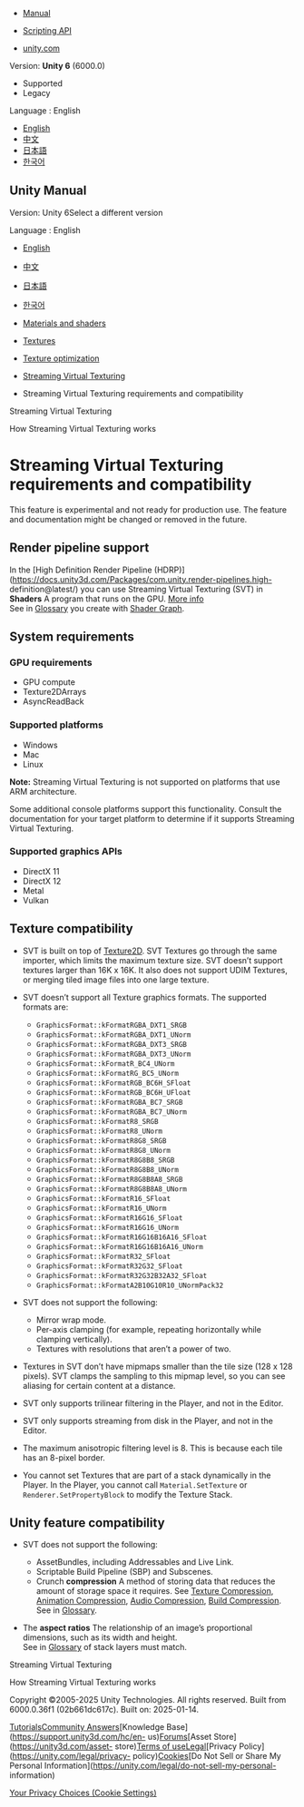[](https://docs.unity3d.com)

  * [Manual](../Manual/index.html)
  * [Scripting API](../ScriptReference/index.html)

  * [unity.com](https://unity.com/)

Version: **Unity 6** (6000.0)

  * Supported
  * Legacy

Language : English

  * [English](/Manual/svt-requirements-compatibility.html)
  * [中文](/cn/current/Manual/svt-requirements-compatibility.html)
  * [日本語](/ja/current/Manual/svt-requirements-compatibility.html)
  * [한국어](/kr/current/Manual/svt-requirements-compatibility.html)

[](https://docs.unity3d.com)

## Unity Manual

Version: Unity 6Select a different version

Language : English

  * [English](/Manual/svt-requirements-compatibility.html)
  * [中文](/cn/current/Manual/svt-requirements-compatibility.html)
  * [日本語](/ja/current/Manual/svt-requirements-compatibility.html)
  * [한국어](/kr/current/Manual/svt-requirements-compatibility.html)

  * [Materials and shaders](materials-and-shaders.html)
  * [Textures](Textures-landing.html)
  * [Texture optimization](TextureLoading.html)
  * [Streaming Virtual Texturing](svt-streaming-virtual-texturing.html)
  * Streaming Virtual Texturing requirements and compatibility

[](svt-streaming-virtual-texturing.html)

Streaming Virtual Texturing

[](svt-how-it-works.html)

How Streaming Virtual Texturing works

# Streaming Virtual Texturing requirements and compatibility

This feature is experimental and not ready for production use. The feature and
documentation might be changed or removed in the future.

## Render pipeline support

In the [High Definition Render Pipeline
(HDRP)](https://docs.unity3d.com/Packages/com.unity.render-pipelines.high-
definition@latest/) you can use Streaming Virtual Texturing (SVT) in
**Shaders** A program that runs on the GPU. [More info](Shaders.html)  
See in [Glossary](Glossary.html#Shader) you create with [Shader
Graph](https://docs.unity3d.com/Packages/com.unity.shadergraph@latest).

## System requirements

### GPU requirements

  * GPU compute
  * Texture2DArrays
  * AsyncReadBack

### Supported platforms

  * Windows
  * Mac
  * Linux

**Note:** Streaming Virtual Texturing is not supported on platforms that use
ARM architecture.

Some additional console platforms support this functionality. Consult the
documentation for your target platform to determine if it supports Streaming
Virtual Texturing.

### Supported graphics APIs

  * DirectX 11
  * DirectX 12
  * Metal
  * Vulkan

## Texture compatibility

  * SVT is built on top of [Texture2D](../ScriptReference/Texture2D.html). SVT Textures go through the same importer, which limits the maximum texture size. SVT doesn’t support textures larger than 16K x 16K. It also does not support UDIM Textures, or merging tiled image files into one large texture.

  * SVT doesn’t support all Texture graphics formats. The supported formats are:

    * `GraphicsFormat::kFormatRGBA_DXT1_SRGB`
    * `GraphicsFormat::kFormatRGBA_DXT1_UNorm`
    * `GraphicsFormat::kFormatRGBA_DXT3_SRGB`
    * `GraphicsFormat::kFormatRGBA_DXT3_UNorm`
    * `GraphicsFormat::kFormatR_BC4_UNorm`
    * `GraphicsFormat::kFormatRG_BC5_UNorm`
    * `GraphicsFormat::kFormatRGB_BC6H_SFloat`
    * `GraphicsFormat::kFormatRGB_BC6H_UFloat`
    * `GraphicsFormat::kFormatRGBA_BC7_SRGB`
    * `GraphicsFormat::kFormatRGBA_BC7_UNorm`
    * `GraphicsFormat::kFormatR8_SRGB`
    * `GraphicsFormat::kFormatR8_UNorm`
    * `GraphicsFormat::kFormatR8G8_SRGB`
    * `GraphicsFormat::kFormatR8G8_UNorm`
    * `GraphicsFormat::kFormatR8G8B8_SRGB`
    * `GraphicsFormat::kFormatR8G8B8_UNorm`
    * `GraphicsFormat::kFormatR8G8B8A8_SRGB`
    * `GraphicsFormat::kFormatR8G8B8A8_UNorm`
    * `GraphicsFormat::kFormatR16_SFloat`
    * `GraphicsFormat::kFormatR16_UNorm`
    * `GraphicsFormat::kFormatR16G16_SFloat`
    * `GraphicsFormat::kFormatR16G16_UNorm`
    * `GraphicsFormat::kFormatR16G16B16A16_SFloat`
    * `GraphicsFormat::kFormatR16G16B16A16_UNorm`
    * `GraphicsFormat::kFormatR32_SFloat`
    * `GraphicsFormat::kFormatR32G32_SFloat`
    * `GraphicsFormat::kFormatR32G32B32A32_SFloat`
    * `GraphicsFormat::kFormatA2B10G10R10_UNormPack32`
  * SVT does not support the following:

    * Mirror wrap mode.
    * Per-axis clamping (for example, repeating horizontally while clamping vertically).
    * Textures with resolutions that aren’t a power of two.
  * Textures in SVT don’t have mipmaps smaller than the tile size (128 x 128 pixels). SVT clamps the sampling to this mipmap level, so you can see aliasing for certain content at a distance.

  * SVT only supports trilinear filtering in the Player, and not in the Editor.

  * SVT only supports streaming from disk in the Player, and not in the Editor.

  * The maximum anisotropic filtering level is 8. This is because each tile has an 8-pixel border.

  * You cannot set Textures that are part of a stack dynamically in the Player. In the Player, you cannot call `Material.SetTexture` or `Renderer.SetPropertyBlock` to modify the Texture Stack.

## Unity feature compatibility

  * SVT does not support the following:

    * AssetBundles, including Addressables and Live Link.
    * Scriptable Build Pipeline (SBP) and Subscenes.
    * Crunch **compression** A method of storing data that reduces the amount of storage space it requires. See [Texture Compression](class-TextureImporterOverride), [Animation Compression](class-AnimationClip.html#AssetProperties), [Audio Compression](class-AudioClip.html), [Build Compression](ReducingFilesize.html).  
See in [Glossary](Glossary.html#compression).

  * The **aspect ratios** The relationship of an image’s proportional dimensions, such as its width and height.  
See in [Glossary](Glossary.html#AspectRatio) of stack layers must match.

[](svt-streaming-virtual-texturing.html)

Streaming Virtual Texturing

[](svt-how-it-works.html)

How Streaming Virtual Texturing works

Copyright ©2005-2025 Unity Technologies. All rights reserved. Built from
6000.0.36f1 (02b661dc617c). Built on: 2025-01-14.

[Tutorials](https://learn.unity.com/)[Community
Answers](https://answers.unity3d.com)[Knowledge
Base](https://support.unity3d.com/hc/en-
us)[Forums](https://forum.unity3d.com)[Asset Store](https://unity3d.com/asset-
store)[Terms of
use](https://docs.unity3d.com/Manual/TermsOfUse.html)[Legal](https://unity.com/legal)[Privacy
Policy](https://unity.com/legal/privacy-
policy)[Cookies](https://unity.com/legal/cookie-policy)[Do Not Sell or Share
My Personal Information](https://unity.com/legal/do-not-sell-my-personal-
information)

[Your Privacy Choices (Cookie Settings)](javascript:void\(0\);)

